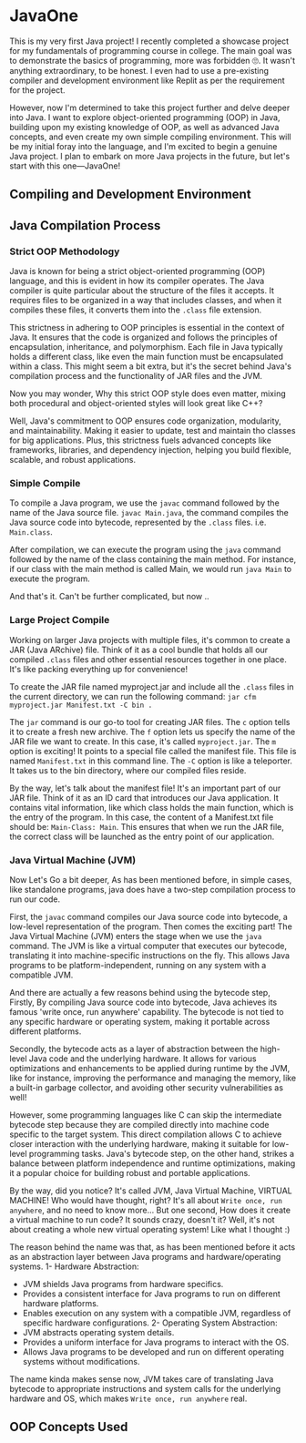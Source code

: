 # JavaOne

This is my very first Java project! I recently completed a showcase project for my fundamentals of programming course in college. The main goal was to demonstrate the basics of programming, more was forbidden 🙄. It wasn't anything extraordinary, to be honest. I even had to use a pre-existing compiler and development environment like Replit as per the requirement for the project. 

However, now I'm determined to take this project further and delve deeper into Java. I want to explore object-oriented programming (OOP) in Java, building upon my existing knowledge of OOP, as well as advanced Java concepts, and even create my own simple compiling environment. This will be my initial foray into the language, and I'm excited to begin a genuine Java project. I plan to embark on more Java projects in the future, but let's start with this one—JavaOne!


## Compiling and Development Environment


## Java Compilation Process

### Strict OOP Methodology
Java is known for being a strict object-oriented programming (OOP) language, and this is evident in how its compiler operates. The Java compiler is quite particular about the structure of the files it accepts. It requires files to be organized in a way that includes classes, and when it compiles these files, it converts them into the ``.class`` file extension.

This strictness in adhering to OOP principles is essential in the context of Java. It ensures that the code is organized and follows the principles of encapsulation, inheritance, 
and polymorphism. Each file in Java typically holds a different class, like even the main function must be encapsulated within a class. This might seem a bit extra, but it's the secret behind Java's compilation process and the functionality of JAR files and the JVM.

Now you may wonder, Why this strict OOP style does even matter, mixing both procedural and object-oriented styles will look great like C++? 

Well, Java's commitment to OOP ensures code organization, modularity, and maintainability. Making it easier to update, test and maintain tho classes for big applications. Plus, this strictness fuels advanced concepts like frameworks, libraries, and dependency injection, helping you build flexible, scalable, and robust applications.


### Simple Compile
To compile a Java program, we use the ``javac`` command followed by the name of the Java source file. ``javac Main.java``, the command compiles the Java source code into bytecode, represented by the ``.class`` files. i.e. ``Main.class``.

After compilation, we can execute the program using the ``java`` command followed by the name of the class containing the main method. For instance, if our class with the main method is called Main, we would run ``java Main`` to execute the program.

And that's it. Can't be further complicated, but now ..

### Large Project Compile
Working on larger Java projects with multiple files, it's common to create a JAR (Java ARchive) file. Think of it as a cool bundle that holds all our compiled ``.class`` files and other essential resources together in one place. It's like packing everything up for convenience!

To create the JAR file named myproject.jar and include all the ``.class`` files in the current directory, we can run the following command: `` jar cfm myproject.jar Manifest.txt -C bin . ``

The ``jar`` command is our go-to tool for creating JAR files. The ``c`` option tells it to create a fresh new archive. The ``f`` option lets us specify the name of the JAR file we want to create. In this case, it's called ``myproject.jar``. The ``m`` option is exciting! It points to a special file called the manifest file. This file is named ``Manifest.txt`` in this command line. The ``-C`` option is like a teleporter. It takes us to the bin directory, where our compiled files reside.

By the way, let's talk about the manifest file! It's an important part of our JAR file. Think of it as an ID card that introduces our Java application. It contains vital information, like which class holds the main function, which is the entry of the program. In this case, the content of a Manifest.txt file should be: ``Main-Class: Main``. This ensures that when we run the JAR file, the correct class will be launched as the entry point of our application.

### Java Virtual Machine (JVM)
Now Let's Go a bit deeper, As has been mentioned before, in simple cases, like standalone programs, java does have a two-step compilation process to run our code. 

First, the ``javac`` command compiles our Java source code into bytecode, a low-level representation of the program. Then comes the exciting part! The Java Virtual Machine (JVM) enters the stage when we use the ``java`` command. The JVM is like a virtual computer that executes our bytecode, translating it into machine-specific instructions on the fly. This allows Java programs to be platform-independent, running on any system with a compatible JVM. 

And there are actually a few reasons behind using the bytecode step, Firstly, By compiling Java source code into bytecode, Java achieves its famous 'write once, run anywhere' capability. The bytecode is not tied to any specific hardware or operating system, making it portable across different platforms. 

Secondly, the bytecode acts as a layer of abstraction between the high-level Java code and the underlying hardware. It allows for various optimizations and enhancements to be applied during runtime by the JVM, like for instance, improving the performance and managing the memory, like a built-in garbage collector, and avoiding other security vulnerabilities as well!

However, some programming languages like C can skip the intermediate bytecode step because they are compiled directly into machine code specific to the target system. This direct compilation allows C to achieve closer interaction with the underlying hardware, making it suitable for low-level programming tasks. Java's bytecode step, on the other hand, strikes a balance between platform independence and runtime optimizations, making it a popular choice for building robust and portable applications.

By the way, did you notice? It's called JVM, Java Virtual Machine, VIRTUAL MACHINE! Who would have thought, right? It's all about  ``Write once, run anywhere``, and no need to know more... But one second, How does it create a virtual machine to run code? It sounds crazy, doesn't it? Well, it's not about creating a whole new virtual operating system! Like what I thought :) 

The reason behind the name was that, as has been mentioned before it acts as an abstraction layer between Java programs and hardware/operating systems.
1- Hardware Abstraction:
- JVM shields Java programs from hardware specifics.
- Provides a consistent interface for Java programs to run on different hardware platforms.
- Enables execution on any system with a compatible JVM, regardless of specific hardware configurations.
2- Operating System Abstraction:
- JVM abstracts operating system details.
- Provides a uniform interface for Java programs to interact with the OS.
- Allows Java programs to be developed and run on different operating systems without modifications.

The name kinda makes sense now, JVM takes care of translating Java bytecode to appropriate instructions and system calls for the underlying hardware and OS, which makes ``Write once, run anywhere`` real. 


## OOP Concepts Used


